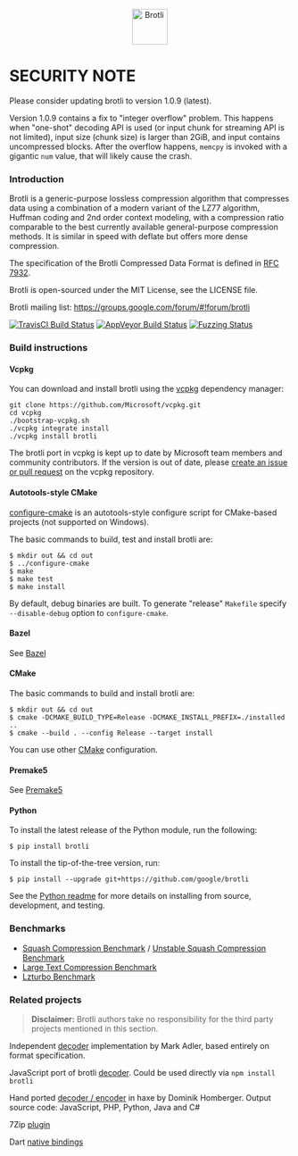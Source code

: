 <p align="center"><img src="https://brotli.org/brotli.svg" alt="Brotli" width="64"></p>

# SECURITY NOTE

Please consider updating brotli to version 1.0.9 (latest).

Version 1.0.9 contains a fix to "integer overflow" problem. This happens when "one-shot" decoding API is used (or input chunk for streaming API is not limited), input size (chunk size) is larger than 2GiB, and input contains uncompressed blocks. After the overflow happens, `memcpy` is invoked with a gigantic `num` value, that will likely cause the crash.

### Introduction

Brotli is a generic-purpose lossless compression algorithm that compresses data
using a combination of a modern variant of the LZ77 algorithm, Huffman coding
and 2nd order context modeling, with a compression ratio comparable to the best
currently available general-purpose compression methods. It is similar in speed
with deflate but offers more dense compression.

The specification of the Brotli Compressed Data Format is defined in [RFC 7932](https://tools.ietf.org/html/rfc7932).

Brotli is open-sourced under the MIT License, see the LICENSE file.

Brotli mailing list:
https://groups.google.com/forum/#!forum/brotli

[![TravisCI Build Status](https://travis-ci.org/google/brotli.svg?branch=master)](https://travis-ci.org/google/brotli)
[![AppVeyor Build Status](https://ci.appveyor.com/api/projects/status/github/google/brotli?branch=master&svg=true)](https://ci.appveyor.com/project/szabadka/brotli)
[![Fuzzing Status](https://oss-fuzz-build-logs.storage.googleapis.com/badges/brotli.svg)](https://oss-fuzz-build-logs.storage.googleapis.com/index.html#brotli)

### Build instructions

#### Vcpkg

You can download and install brotli using the [vcpkg](https://github.com/Microsoft/vcpkg/) dependency manager:

    git clone https://github.com/Microsoft/vcpkg.git
    cd vcpkg
    ./bootstrap-vcpkg.sh
    ./vcpkg integrate install
    ./vcpkg install brotli

The brotli port in vcpkg is kept up to date by Microsoft team members and community contributors. If the version is out of date, please [create an issue or pull request](https://github.com/Microsoft/vcpkg) on the vcpkg repository.

#### Autotools-style CMake

[configure-cmake](https://github.com/nemequ/configure-cmake) is an
autotools-style configure script for CMake-based projects (not supported on Windows).

The basic commands to build, test and install brotli are:

    $ mkdir out && cd out
    $ ../configure-cmake
    $ make
    $ make test
    $ make install

By default, debug binaries are built. To generate "release" `Makefile` specify `--disable-debug` option to `configure-cmake`.

#### Bazel

See [Bazel](http://www.bazel.build/)

#### CMake

The basic commands to build and install brotli are:

    $ mkdir out && cd out
    $ cmake -DCMAKE_BUILD_TYPE=Release -DCMAKE_INSTALL_PREFIX=./installed ..
    $ cmake --build . --config Release --target install

You can use other [CMake](https://cmake.org/) configuration.

#### Premake5

See [Premake5](https://premake.github.io/)

#### Python

To install the latest release of the Python module, run the following:

    $ pip install brotli

To install the tip-of-the-tree version, run:

    $ pip install --upgrade git+https://github.com/google/brotli

See the [Python readme](python/README.md) for more details on installing
from source, development, and testing.

### Benchmarks
* [Squash Compression Benchmark](https://quixdb.github.io/squash-benchmark/) / [Unstable Squash Compression Benchmark](https://quixdb.github.io/squash-benchmark/unstable/)
* [Large Text Compression Benchmark](http://mattmahoney.net/dc/text.html)
* [Lzturbo Benchmark](https://sites.google.com/site/powturbo/home/benchmark)

### Related projects
> **Disclaimer:** Brotli authors take no responsibility for the third party projects mentioned in this section.

Independent [decoder](https://github.com/madler/brotli) implementation by Mark Adler, based entirely on format specification.

JavaScript port of brotli [decoder](https://github.com/devongovett/brotli.js). Could be used directly via `npm install brotli`

Hand ported [decoder / encoder](https://github.com/dominikhlbg/BrotliHaxe) in haxe by Dominik Homberger. Output source code: JavaScript, PHP, Python, Java and C#

7Zip [plugin](https://github.com/mcmilk/7-Zip-Zstd)

Dart [native bindings](https://github.com/thosakwe/brotli)
